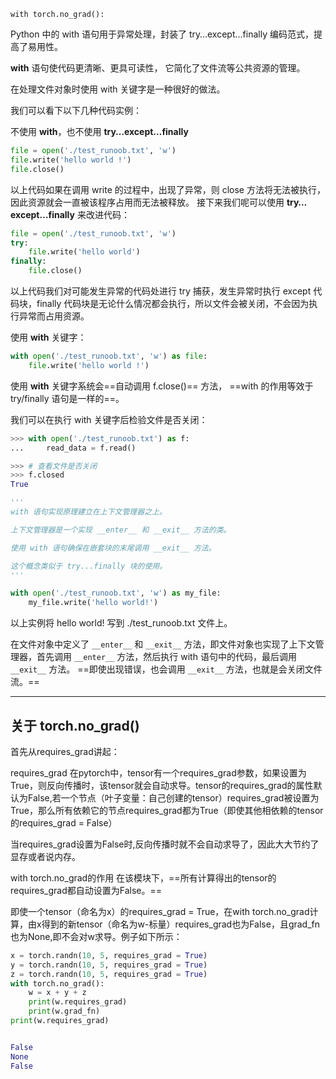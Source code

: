 `with torch.no_grad():`

Python 中的 with 语句用于异常处理，封装了 try…except…finally 编码范式，提高了易用性。

**with** 语句使代码更清晰、更具可读性， 它简化了文件流等公共资源的管理。

在处理文件对象时使用 with 关键字是一种很好的做法。

我们可以看下以下几种代码实例：

不使用 **with**，也不使用 **try…except…finally**

```python
file = open('./test_runoob.txt', 'w')
file.write('hello world !')
file.close()
```

以上代码如果在调用 write 的过程中，出现了异常，则 close 方法将无法被执行，因此资源就会一直被该程序占用而无法被释放。 接下来我们呢可以使用 **try…except…finally** 来改进代码：
```python
file = open('./test_runoob.txt', 'w')
try:
    file.write('hello world')
finally:
    file.close()
```

以上代码我们对可能发生异常的代码处进行 try 捕获，发生异常时执行 except 代码块，finally 代码块是无论什么情况都会执行，所以文件会被关闭，不会因为执行异常而占用资源。

使用 **with** 关键字：
```python
with open('./test_runoob.txt', 'w') as file:
    file.write('hello world !')
```

使用 **with** 关键字系统会==自动调用 f.close()== 方法， ==with 的作用等效于 try/finally 语句是一样的==。

我们可以在执行 with 关键字后检验文件是否关闭：
```python
>>> with open('./test_runoob.txt') as f:
...     read_data = f.read()

>>> # 查看文件是否关闭
>>> f.closed
True

'''
with 语句实现原理建立在上下文管理器之上。

上下文管理器是一个实现 __enter__ 和 __exit__ 方法的类。

使用 with 语句确保在嵌套块的末尾调用 __exit__ 方法。

这个概念类似于 try...finally 块的使用。
'''
```

```python
with open('./test_runoob.txt', 'w') as my_file:
    my_file.write('hello world!')

```
以上实例将 hello world! 写到 ./test_runoob.txt 文件上。

在文件对象中定义了 `__enter__` 和 `__exit__` 方法，即文件对象也实现了上下文管理器，首先调用 `__enter__` 方法，然后执行 with 语句中的代码，最后调用 `__exit__` 方法。 ==即使出现错误，也会调用 `__exit__` 方法，也就是会关闭文件流。==

--- 
## 关于 torch.no_grad()
首先从requires_grad讲起：

requires_grad
在pytorch中，tensor有一个requires_grad参数，如果设置为True，则反向传播时，该tensor就会自动求导。tensor的requires_grad的属性默认为False,若一个节点（叶子变量：自己创建的tensor）requires_grad被设置为True，那么所有依赖它的节点requires_grad都为True（即使其他相依赖的tensor的requires_grad = False）

当requires_grad设置为False时,反向传播时就不会自动求导了，因此大大节约了显存或者说内存。

with torch.no_grad的作用
在该模块下，==所有计算得出的tensor的requires_grad都自动设置为False。==

即使一个tensor（命名为x）的requires_grad = True，在with torch.no_grad计算，由x得到的新tensor（命名为w-标量）requires_grad也为False，且grad_fn也为None,即不会对w求导。例子如下所示： 

```python
x = torch.randn(10, 5, requires_grad = True)
y = torch.randn(10, 5, requires_grad = True)
z = torch.randn(10, 5, requires_grad = True)
with torch.no_grad():
    w = x + y + z
    print(w.requires_grad)
    print(w.grad_fn)
print(w.requires_grad)


False
None
False

```